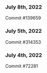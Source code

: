 ### July 8th, 2022

Commit #139659

### July 5th, 2022

Commit #314353


### July 4th, 2022

Commit #72281
